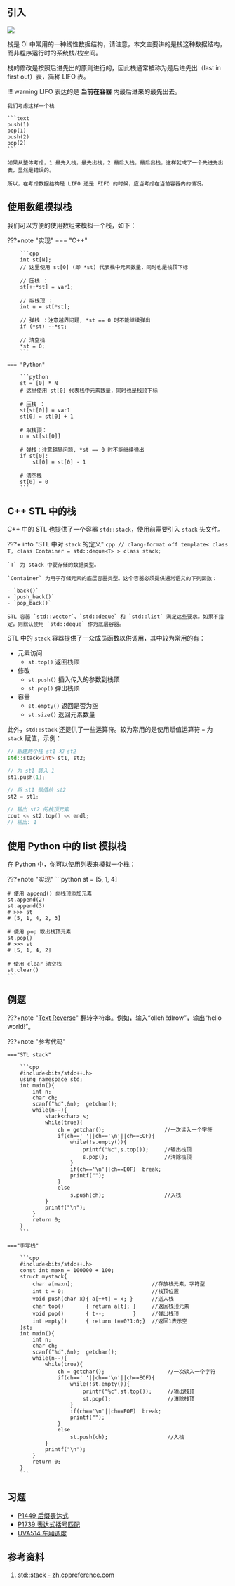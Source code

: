 ## 引入

![](./images/stack.svg)

栈是 OI 中常用的一种线性数据结构，请注意，本文主要讲的是栈这种数据结构，而非程序运行时的系统栈/栈空间。

栈的修改是按照后进先出的原则进行的，因此栈通常被称为是后进先出（last in first out）表，简称 LIFO 表。

!!! warning
    LIFO 表达的是 **当前在容器** 内最后进来的最先出去。
    
    我们考虑这样一个栈
    
    ```text
    push(1)
    pop(1)
    push(2)
    pop(2)
    ```
    
    如果从整体考虑，1 最先入栈，最先出栈，2 最后入栈，最后出栈，这样就成了一个先进先出表，显然是错误的。
    
    所以，在考虑数据结构是 LIFO 还是 FIFO 的时候，应当考虑在当前容器内的情况。

## 使用数组模拟栈

我们可以方便的使用数组来模拟一个栈，如下：

???+note "实现"
    === "C++"
    
        ```cpp
        int st[N];
        // 这里使用 st[0] (即 *st) 代表栈中元素数量，同时也是栈顶下标
    
        // 压栈 ：
        st[++*st] = var1;
    
        // 取栈顶 ：
        int u = st[*st];
    
        // 弹栈 ：注意越界问题, *st == 0 时不能继续弹出
        if (*st) --*st;
    
        // 清空栈
        *st = 0;
        ```
    
    === "Python"
    
        ```python
        st = [0] * N
        # 这里使用 st[0] 代表栈中元素数量，同时也是栈顶下标
    
        # 压栈 ：
        st[st[0]] = var1
        st[0] = st[0] + 1
    
        # 取栈顶：
        u = st[st[0]]
    
        # 弹栈：注意越界问题, *st == 0 时不能继续弹出
        if st[0]:
            st[0] = st[0] - 1
    
        # 清空栈
        st[0] = 0
        ```

## C++ STL 中的栈

C++ 中的 STL 也提供了一个容器 `std::stack`，使用前需要引入 `stack` 头文件。

???+ info "STL 中对 `stack` 的定义"
    ```cpp
    // clang-format off
    template<
        class T,
        class Container = std::deque<T>
    > class stack;
    ```
    
    `T` 为 stack 中要存储的数据类型。
    
    `Container` 为用于存储元素的底层容器类型。这个容器必须提供通常语义的下列函数：
    
    - `back()`
    - `push_back()`
    - `pop_back()`
    
    STL 容器 `std::vector`、`std::deque` 和 `std::list` 满足这些要求。如果不指定，则默认使用 `std::deque` 作为底层容器。

STL 中的 `stack` 容器提供了一众成员函数以供调用，其中较为常用的有：

-   元素访问
    - `st.top()` 返回栈顶
-   修改
    - `st.push()` 插入传入的参数到栈顶
    - `st.pop()` 弹出栈顶
-   容量
    - `st.empty()` 返回是否为空
    - `st.size()` 返回元素数量

此外，`std::stack` 还提供了一些运算符。较为常用的是使用赋值运算符 `=` 为 `stack` 赋值，示例：

```cpp
// 新建两个栈 st1 和 st2
std::stack<int> st1, st2;

// 为 st1 装入 1
st1.push(1);

// 将 st1 赋值给 st2
st2 = st1;

// 输出 st2 的栈顶元素
cout << st2.top() << endl;
// 输出: 1
```

## 使用 Python 中的 list 模拟栈

在 Python 中，你可以使用列表来模拟一个栈：

???+note "实现"
    ```python
    st = [5, 1, 4]
    
    # 使用 append() 向栈顶添加元素
    st.append(2)
    st.append(3)
    # >>> st
    # [5, 1, 4, 2, 3]
    
    # 使用 pop 取出栈顶元素
    st.pop()
    # >>> st
    # [5, 1, 4, 2]
    
    # 使用 clear 清空栈
    st.clear()
    ```

## 例题
???+note "[Text Reverse](http://acm.hdu.edu.cn/showproblem.php?pid=1062)"
    翻转字符串。例如，输入“olleh !dlrow”，输出“hello world!”。

???+note "参考代码"

    ==="STL stack"

        ```cpp
        #include<bits/stdc++.h>
        using namespace std;
        int main(){
            int n;
            char ch;
            scanf("%d",&n);  getchar();
            while(n--){
                stack<char> s;
                while(true){
                    ch = getchar();                   //一次读入一个字符
                    if(ch==' '||ch=='\n'||ch==EOF){
                        while(!s.empty()){
                            printf("%c",s.top());     //输出栈顶
                            s.pop();                  //清除栈顶
                        }
                        if(ch=='\n'||ch==EOF)  break;
                        printf("");
                    }
                    else  
                        s.push(ch);                   //入栈
                }
                printf("\n");
            }
            return 0;
        }
        ```

    ==="手写栈"

        ```cpp
        #include<bits/stdc++.h>
        const int maxn = 100000 + 100;
        struct mystack{
            char a[maxn];                         //存放栈元素，字符型
            int t = 0;                            //栈顶位置
            void push(char x){ a[++t] = x; }      //送入栈
            char top()       { return a[t]; }     //返回栈顶元素
            void pop()       { t--;         }     //弹出栈顶
            int empty()      { return t==0?1:0;}  //返回1表示空
        }st;
        int main(){
            int n;
            char ch;
            scanf("%d",&n);  getchar();
            while(n--){
                while(true){
                    ch = getchar();                    //一次读入一个字符
                    if(ch==' '||ch=='\n'||ch==EOF){
                        while(!st.empty()){
                            printf("%c",st.top());     //输出栈顶
                            st.pop();                  //清除栈顶
                        }
                        if(ch=='\n'||ch==EOF)  break;
                        printf("");
                    }
                    else  
                        st.push(ch);                   //入栈
                }
                printf("\n");
            }
            return 0;
        }
        ```

## 习题
- [P1449 后缀表达式](https://www.luogu.com.cn/problem/P1449)
- [P1739 表达式括号匹配](https://www.luogu.com.cn/problem/P1739)
- [UVA514 车厢调度](https://www.luogu.com.cn/problem/U224112)

## 参考资料

1. [std::stack - zh.cppreference.com](https://zh.cppreference.com/w/cpp/container/stack)
